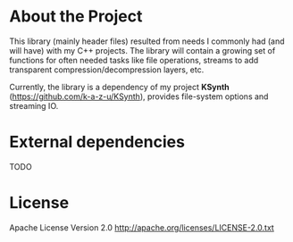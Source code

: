 # About the Project
This library (mainly header files) resulted from needs I commonly had (and will have) with my C++ projects. The library will contain a growing set of functions for often needed tasks like file operations, streams to add transparent compression/decompression layers, etc.

Currently, the library is a dependency of my project **KSynth** (https://github.com/k-a-z-u/KSynth), provides file-system options and streaming IO.

# External dependencies
TODO

# License
Apache License Version 2.0
http://apache.org/licenses/LICENSE-2.0.txt
